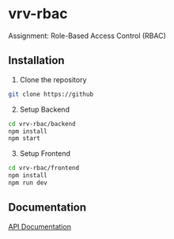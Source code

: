 # vrv-rbac
Assignment: Role-Based Access Control (RBAC)

## Installation
1. Clone the repository
```bash
git clone https://github
```

2. Setup Backend
```bash
cd vrv-rbac/backend
npm install
npm start
```

3. Setup Frontend
```bash
cd vrv-rbac/frontend
npm install
npm run dev
```

## Documentation
[API Documentation](https://documenter.getpostman.com/view/19388406/2sAYBYeVY9)
